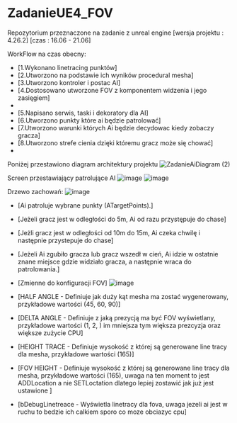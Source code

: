 # ZadanieUE4_FOV
Repozytorium przeznaczone na zadanie z unreal engine
[wersja projektu : 4.26.2]
[czas : 16.06 - 21.06]


WorkFlow na czas obecny:

* [1.Wykonano linetracing punktów]
* [2.Utworzono na  podstawie ich wyników procedural mesha]
* [3.Utworzono kontroler i postac AI]
* [4.Dostosowano utworzone FOV z komponentem widzenia i jego zasięgiem]
* 
* [5.Napisano serwis, taski i dekoratory dla AI]
* [6.Utworzono punkty które ai będzie patrolować]
* [7.Utworzono warunki których Ai będzie decydowac kiedy zobaczy gracza]
* [8.Utworzono strefe cienia dzięki któremu gracz może się chować]
* 



Poniżej przestawiono diagram architektury projektu
![ZadanieAiDiagram (2)](https://user-images.githubusercontent.com/53401206/122745061-e720be00-d288-11eb-940c-864ce8b38cef.png)


Screen przestawiający patrolujące AI
![image](https://user-images.githubusercontent.com/53401206/122743664-7927c700-d287-11eb-8bcc-1fc52e3340ca.png)
![image](https://user-images.githubusercontent.com/53401206/122744690-885b4480-d288-11eb-8f8c-0d9de3770063.png)

Drzewo zachowań:
![image](https://user-images.githubusercontent.com/53401206/122745465-53032680-d289-11eb-896c-9673d7d64261.png)

* [Ai patroluje wybrane punkty (ATargetPoints).]
* [Jeżeli gracz jest w odległości do 5m, Ai od razu przystępuje do chase]
* [Jeżli gracz jest w odległości od 10m do 15m, Ai czeka chwilę i następnie przystepuje do chase]
* [Jeżeli Ai zgubiło gracza lub gracz wszedł w cień, Ai idzie w ostatnie znane miejsce gdzie widziało gracza, a następnie wraca do patrolowania.]

* [Zmienne do konfiguracji FOV]
![image](https://user-images.githubusercontent.com/53401206/122746491-5945d280-d28a-11eb-96c8-d84f71236523.png)

* [HALF ANGLE - Definiuje jak duży kąt mesha ma zostać wygenerowany, przykładowe wartości (45, 60, 90)]
* [DELTA ANGLE - Definiuje z jaką prezycją ma być FOV wyświetlany, przykładowe wartości (1, 2, ) im mniejsza tym większa prezcyzja oraz większe zużycie CPU]
* [HEIGHT TRACE - Definiuje wysokość z której są generowane line tracy dla mesha, przykładowe wartości (165)]
* [FOV HEIGHT - Definiuje wysokość z której są generowane line tracy dla mesha, przykładowe wartości (165), uwaga na ten moment to jest ADDLocation a nie SETLoctation dlatego lepiej zostawić jak już jest ustawione ]
* [bDebugLinetreace - Wyświetla linetracy dla fova, uwaga jezeli ai jest w ruchu to bedzie ich calkiem sporo co moze obciazyc cpu]

